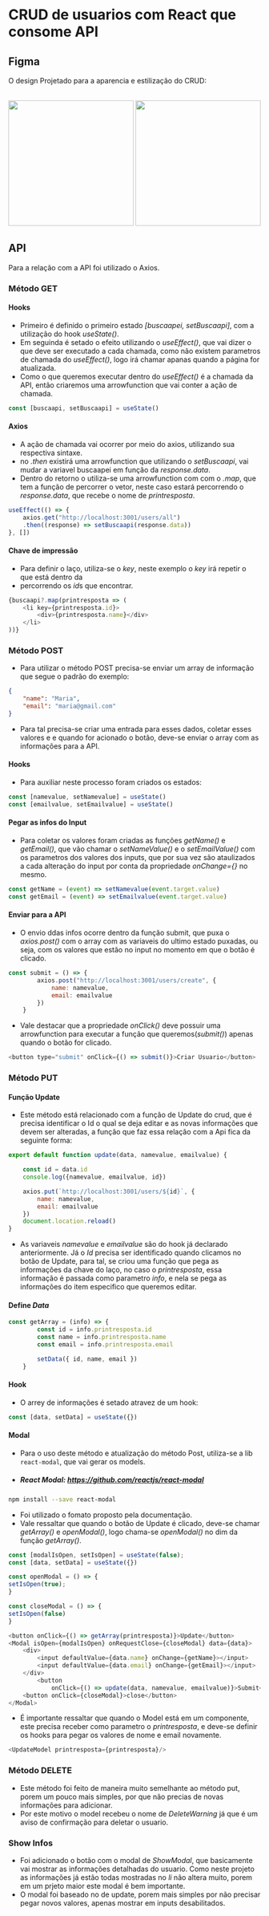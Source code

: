 # CRUD de usuarios com React que consome API
## Figma
O design Projetado para a aparencia e estilização do CRUD:
</br></br>
<div align="center">
<img height="250em" src="https://user-images.githubusercontent.com/90003046/186307817-9277fade-7013-4dd2-a214-a1f8d797ed4a.png"/>
<img height="250em" src="https://user-images.githubusercontent.com/90003046/186308572-2865d46d-7da5-4810-a02e-b6be4b7eaf14.png"/>
</div>

## API
Para a relação com a API foi utilizado o Axios.
### Método GET
#### Hooks
- Primeiro é definido o primeiro estado *[buscaapei, setBuscaapi]*, com a utilização do hook *useState()*.
- Em seguinda é setado o efeito utilizando o *useEffect()*, que vai dizer o que deve ser executado a cada chamada, como não existem parametros de chamada do *useEffect()*, logo irá chamar apanas quando a página for atualizada.
- Como o que queremos executar dentro do *useEffect()* é a chamada da API, então criaremos uma arrowfunction que vai conter a ação de chamada.
```JavaScript
const [buscaapi, setBuscaapi] = useState()
```
#### Axios
- A ação de chamada vai ocorrer por meio do axios, utilizando sua respectiva sintaxe.
- no *.then* existirá uma arrowfunction que utilizando o *setBuscaapi*, vai mudar a variavel buscaapei em função da *response.data*.
- Dentro do retorno o utiliza-se uma arrowfunction com com o *.map*, que tem a função de percorrer o vetor, neste caso estará percorrendo o *response.data*, que recebe o nome de *printresposta*.
```JavaScript
useEffect(() => {
    axios.get("http://localhost:3001/users/all")
    .then((response) => setBuscaapi(response.data))
}, [])
```
#### Chave de impressão
- Para definir o laço, utiliza-se o *key*, neste exemplo o *key* irá repetir o que está dentro da <li> percorrendo os *id*s que encontrar.
```JavaScript
{buscaapi?.map(printresposta => (
    <li key={printresposta.id}>
        <div>{printresposta.name}</div>
    </li>
))}
```
### Método POST
- Para utilizar o método POST precisa-se enviar um array de informação que segue o padrão do exemplo:
```JSON
{
    "name": "Maria",
    "email": "maria@gmail.com"
}
```
- Para tal precisa-se criar uma entrada para esses dados, coletar esses valores e e quando for acionado o botão, deve-se enviar o array com as informações para a API.
#### Hooks
- Para auxiliar neste processo foram criados os estados:
```JavaScript
const [namevalue, setNamevalue] = useState()
const [emailvalue, setEmailvalue] = useState()
```
#### Pegar as infos do Input
- Para coletar os valores foram criadas as funções *getName()* e *getEmail()*, que vão chamar o *setNameValue()* e o *setEmailValue()* com os parametros dos valores dos inputs, que por sua vez são ataulizados a cada alteração do input por conta da propriedade *onChange={}* no mesmo.
```JavaScript
const getName = (event) => setNamevalue(event.target.value)
const getEmail = (event) => setEmailvalue(event.target.value)
```
#### Enviar para a API
- O envio ddas infos ocorre dentro da função submit, que puxa o *axios.post()* com o array com as variaveis do ultimo estado puxadas, ou seja, com os valores que estão no input no momento em que o botão é clicado.
```JavaScript
const submit = () => {
        axios.post("http://localhost:3001/users/create", {  
            name: namevalue,
            email: emailvalue
        })
    }
```
- Vale destacar que a propriedade *onClick()* deve possuir uma arrowfunction para executar a função que queremos(*submit()*) apenas quando o botão for clicado.
```JavaScript
<button type="submit" onClick={() => submit()}>Criar Usuario</button>
```
### Método PUT
#### Função Update
- Este método está relacionado com a função de Update do crud, que é precisa identificar o Id o qual se deja editar e as novas informações que devem ser alteradas, a função que faz essa relação com a Api fica da seguinte forma:
```JavaScript
export default function update(data, namevalue, emailvalue) {

    const id = data.id
    console.log({namevalue, emailvalue, id})

    axios.put(`http://localhost:3001/users/${id}`, {
        name: namevalue,
        email: emailvalue
    })
    document.location.reload()
}
```
- As variaveis *namevalue* e *emailvalue* são do hook já declarado anteriormente. Já o *Id* precisa ser identificado quando clicamos no botão de Update, para tal, se criou uma função que pega as informações da chave do laço, no caso o *printresposta*, essa informação é passada como parametro *info*, e nela se pega as informações do item especifico que queremos editar.
#### Define *Data*
```JavaScript
const getArray = (info) => {
        const id = info.printresposta.id
        const name = info.printresposta.name
        const email = info.printresposta.email

        setData({ id, name, email })
    }
```
#### Hook
- O arrey de informações é setado atravez de um hook:
```JavaScript
const [data, setData] = useState({})
```
#### Modal
- Para o uso deste método e atualização do método Post, utiliza-se a lib `react-modal`, que vai gerar os models.
- ##### React Modal: https://github.com/reactjs/react-modal
```bash
npm install --save react-modal
```
- Foi utilizado o fomato proposto pela documentação.
- Vale ressaltar que quando o botão de Update é clicado, deve-se chamar *getArray()* e *openModal()*, logo chama-se *openModal()* no dim da função *getArray()*.
```JavaScript
const [modalIsOpen, setIsOpen] = useState(false);
const [data, setData] = useState({})

const openModal = () => {
setIsOpen(true);
}

const closeModal = () => {
setIsOpen(false)
}

<button onClick={() => getArray(printresposta)}>Update</button>
<Modal isOpen={modalIsOpen} onRequestClose={closeModal} data={data}>
    <div>
        <input defaultValue={data.name} onChange={getName}></input>
        <input defaultValue={data.email} onChange={getEmail}></input>
    </div>
        <button
            onClick={() => update(data, namevalue, emailvalue)}>Submit</button>
    <button onClick={closeModal}>close</button>
</Modal>
```
- É importante ressaltar que quando o Model está em um componente, este precisa receber como parametro o *printresposta*, e deve-se definir os hooks para pegar os valores de nome e email novamente.
```JavaScript
<UpdateModel printresposta={printresposta}/>
```
### Método DELETE
- Este método foi feito de maneira muito semelhante ao método put, porem um pouco mais simples, por que não precias de novas informações para adicionar.
- Por este motivo o model recebeu o nome de *DeleteWarning* já que é um aviso de confirmação para deletar o usuario.
### Show Infos
- Foi adicionado o botão com o modal de *ShowModal*, que basicamente vai mostrar as informações detalhadas do usuario. Como neste projeto as informações já estão todas mostradas no *li* não altera muito, porem em um prjeto maior este modal é bem importante.
- O modal foi baseado no de update, porem mais simples por não precisar pegar novos valores, apenas mostrar em inputs desabilitados.
